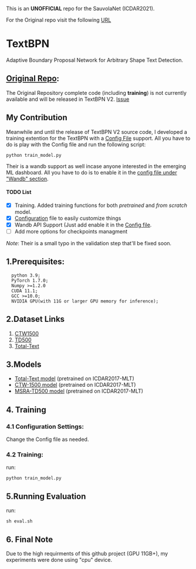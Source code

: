 This is an **UNOFFICIAL** repo for the SauvolaNet (ICDAR2021).  

For the Original repo visit the following [URL](https://github.com/GXYM/TextBPN)


# TextBPN
Adaptive Boundary Proposal Network for Arbitrary Shape Text Detection.

## [Original Repo](https://github.com/GXYM/TextBPN):
The Original Repository complete code (including **training**) is not currently available and will be released in TextBPN V2. [Issue](https://github.com/GXYM/TextBPN/issues/3#issuecomment-969966908)

## My Contribution
Meanwhile and until the release of TextBPN V2 source code, I developed a training extention for the TextBPN with a [Config File](https://github.com/mohamadmansourX/TextBPN-Training/blob/main/cfglib/Config.yml) support.
All you have to do is play with the Config file and run the following script:
```
python train_model.py
```

Their is a wandb support as well incase anyone interested in the emerging ML dashboard. All you have to do is to enable it in the [config file under "Wandb" section](https://github.com/mohamadmansourX/TextBPN-Training/blob/eb958af28e10ee53af06f8b7e0cad49c82bf057b/cfglib/Config.yml#L60).


#### TODO List
- [x] Training. Added training functions for both *pretrained* and *from scratch* model. 
- [x] [Configuration](https://github.com/mohamadmansourX/TextBPN-Training/blob/eb958af28e10ee53af06f8b7e0cad49c82bf057b/cfglib/Config.yml) file to easily customize things
- [x] Wandb API Support (Just add enable it in the [Config file](https://github.com/mohamadmansourX/TextBPN-Training/blob/eb958af28e10ee53af06f8b7e0cad49c82bf057b/cfglib/Config.yml#L60).
- [ ] Add more options for checkpoints managment

*Note*: Their is a small typo in the validation step that'll be fixed soon.

## 1.Prerequisites:
```text
  python 3.9;  
  PyTorch 1.7.0;   
  Numpy >=1.2.0   
  CUDA 11.1;  
  GCC >=10.0;   
  NVIDIA GPU(with 11G or larger GPU memory for inference);  
```
## 2.Dataset Links  
1. [CTW1500](https://drive.google.com/file/d/1A2s3FonXq4dHhD64A2NCWc8NQWMH2NFR/view?usp=sharing)   
2. [TD500](https://drive.google.com/file/d/1ByluLnyd8-Ltjo9AC-1m7omZnI-FA1u0/view?usp=sharing)  
3. [Total-Text](https://drive.google.com/file/d/17_7T_-2Bu3KSSg2OkXeCxj97TBsjvueC/view?usp=sharing) 

## 3.Models
 *  [Total-Text model](https://drive.google.com/file/d/13ZrWfpv2dJqdv0cDf-hE0n5JQegNY0-i/view?usp=sharing) (pretrained on ICDAR2017-MLT)
 *  [CTW-1500 model](https://drive.google.com/file/d/13ZrWfpv2dJqdv0cDf-hE0n5JQegNY0-i/view?usp=sharing) (pretrained on ICDAR2017-MLT)
 *  [MSRA-TD500 model](https://drive.google.com/file/d/13ZrWfpv2dJqdv0cDf-hE0n5JQegNY0-i/view?usp=sharing) (pretrained on ICDAR2017-MLT)  

## 4. Training

### 4.1 Configuration Settings:
Change the Config file as needed.

### 4.2 Training:

run:
```
python train_model.py
```


## 5.Running Evaluation
run:  
```
sh eval.sh
```
 
## 6. Final Note

Due to the high requirments of this github project (GPU 11GB+), my experiments were done using "cpu" device.
